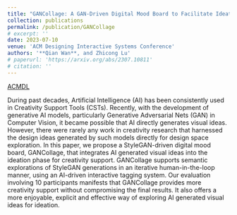 ```yaml
---
title: "GANCollage: A GAN-Driven Digital Mood Board to Facilitate Ideation in Creativity Support"
collection: publications
permalink: /publication/GANCollage
# excerpt: ''
date: 2023-07-10
venue: 'ACM Designing Interactive Systems Conference'
authors: '**Qian Wan**, and Zhicong Lu'
# paperurl: 'https://arxiv.org/abs/2307.10811'
# citation: ''
---
```


<a href='https://dl.acm.org/doi/abs/10.1145/3563657.3596072'>ACMDL</a>

During past decades, Artificial Intelligence (AI) has been consistently used in Creativity Support Tools (CSTs). Recently, with the development of generative AI models, particularly Generative Adversarial Nets (GAN) in Computer Vision, it became possible that AI directly generates visual ideas. However, there were rarely any work in creativity research that harnessed the design ideas generated by such models directly for design space exploration. In this paper, we propose a StyleGAN-driven digital mood board, GANCollage, that integrates AI generated visual ideas into the ideation phase for creativity support. GANCollage supports semantic explorations of StyleGAN generations in an iterative human-in-the-loop manner, using an AI-driven interactive tagging system. Our evaluation involving 10 participants manifests that GANCollage provides more creativity support without compromising the final results. It also offers a more enjoyable, explicit and effective way of exploring AI generated visual ideas for ideation.